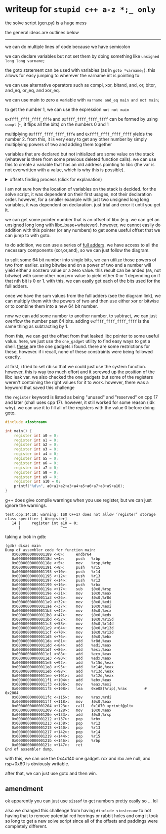# writeup for `stupid c++ a-z *;_ only`

the solve script (gen.py) is a huge mess

the general ideas are outlines below

---

we can do multiple lines of code because we have semicolon

we can declare variables but not set them by doing something like `unsigned long long varname;`

the goto statement can be used with variables (as in `goto *varname;`). this allows for easy jumping to wherever 
the varname int is pointing to

we can use alternative operators such as compl, xor, bitand, and, or, bitor, and_eq, or_eq, and xor_eq.

we can use main to zero a variable with `varname and_eq main and not main;`

to get the number 1, we can use the expression `not not main`

`0xffff_ffff_ffff_fffe` and `0xffff_ffff_ffff_ffff` can be formed by using `compl` (`~`, it flips all the bits) on 
the numbers 0 and 1

multiplying `0xffff_ffff_ffff_fffe` and `0xffff_ffff_ffff_ffff` yields the number 2. from this, it is very easy to 
get any other number by simply multiplying powers of two and adding them together

variables that are declared but not initialized are some value on the stack (whatever is there from some previous 
deleted function calls). we can use this to create a variable that has an old address pointing to libc 
(the var is not overwritten with a value, which is why this is possible).


<details>

<summary>offsets finding process (click for explanation)</summary>

we had `#include <iostream>` in the written cpp file contents in an old (first) version of the challenge
but we decided to remove that since it is a massive red herring and could lead to unintendeds as well

this ruined the solve script since all of the offsets were different

to find the actual spacing offsets (padding using `unsigned long long` variables), we used a debug dockerfile that would have
the same ld and libc shared object files so in theory everything is the same, except it wasnt and some of the values on the stack
that allowed us to get libc addresses were not at the same place. what did work was an offset of `rbp-0x270` since it was a 
pointer pointer pointer to the beginning bytes of libc (`'\x7fELF ... etc'`), and was probably left by the ld.so linker

we could dereference pointers using asterisk so we did something like

```
unsigned long long pad0;
unsigned long long pad1;
... more padding variables ...
unsigned long long pad69;
unsigned long long** libcaddrptr;  // useful value on the stack is here. we can deref it (twice since three times would just get the elf start bytes)
unsigned long long libcaddr;
... more stuff ...
libcaddr and_eq main and not main;  // zero the libcaddr
libcaddr or_eq **libcaddrptr;  // deref the libc addr pointer
... rest of exploit ...
```
</details>

i am not sure how the location of variables on the stack is decided. for the solve script, 
it was dependent on their first usages, not their declaration order. however, for a smaller example with just 
two unsigned long long variables, it was dependent on declaration. just trial and error it until you get it.

we can get some pointer number that is an offset of libc (e.g. we can get an unsigned long long with libc_base+whatever).
however, we cannot easily do addition with this pointer (or any numbers) to get some useful offset that we can jump to with goto.

to do addition, we can use a series of [full adders](https://media.geeksforgeeks.org/wp-content/uploads/3-57.png).
we have access to all the necessary components (xor,or,and), so we can just follow the diagram.

to split some 64 bit number into single bits, we can utilize those powers of two from earlier. using bitwise and on a power of two 
and a number will yield either a nonzero value or a zero value. this result can be anded (`&&`, not bitwise) 
with some other nonzero value to yield either 0 or 1 depending on if that nth bit is 0 or 1. with this, we can 
easily get each of the bits used for the full adders.

once we have the sum values from the full adders (see the diagram link), we can multiply them with the powers of two and 
then use either xor or bitwise or to combine them into a new 64 bit number.

now we can add some number to another number. to subtract, we can just overflow the number past 64 bits. 
adding `0xffff_ffff_ffff_ffff` is the same thing as subtracting by 1.

from this, we can get the offset from that leaked libc pointer to some useful value. here, we just use the `one_gadget` utility to 
find easy ways to get a shell. [these](https://i.ibb.co/R30vXPj/image.png) are the one gadgets i found. 
there are some restrictions for these, however. if i recall, none of these constraints were being followed exactly.

at first, i tried to set rdi so that we could just use the system function. however, this is way too much effort and it screwed 
up the position of the libc leak var. we also checked the one gadgets but some of the registers weren't containing the right values
for it to work. however, there was a keyword that saved this challenge

the `register` keyword is listed as being "unused" and "reserved" on cpp 17 and later (chall uses cpp 17). however, it still worked
for some reason (idk why). we can use it to fill all of the registers with the value 0 before doing goto.

```cpp
#include <iostream>

int main() {
    register int a0 = 0;
    register int a1 = 0;
    register int a2 = 0;
    register int a3 = 0;
    register int a4 = 0;
    register int a5 = 0;
    register int a6 = 0;
    register int a7 = 0;
    register int a8 = 0;
    register int a9 = 0;
    register int a10 = 0;
    printf("%d\n", a0+a1+a2+a3+a4+a5+a6+a7+a8+a9+a10);
}
```

g++ does give compile warnings when you use register, but we can just ignore the warnings.
```
test.cpp:14:18: warning: ISO C++17 does not allow ‘register’ storage class specifier [-Wregister]
   14 |     register int a10 = 0;
      |                  ^~~
```

taking a look in gdb:

```
(gdb) disas main
Dump of assembler code for function main:
   0x0000000000001189 <+0>:     endbr64
   0x000000000000118d <+4>:     push   %rbp
   0x000000000000118e <+5>:     mov    %rsp,%rbp
   0x0000000000001191 <+8>:     push   %r15
   0x0000000000001193 <+10>:    push   %r14
   0x0000000000001195 <+12>:    push   %r13
   0x0000000000001197 <+14>:    push   %r12
   0x0000000000001199 <+16>:    push   %rbx
   0x000000000000119a <+17>:    sub    $0x8,%rsp
   0x000000000000119e <+21>:    mov    $0x0,%eax
   0x00000000000011a3 <+26>:    mov    $0x0,%r8d
   0x00000000000011a9 <+32>:    mov    $0x0,%edi
   0x00000000000011ae <+37>:    mov    $0x0,%esi
   0x00000000000011b3 <+42>:    mov    $0x0,%ecx
   0x00000000000011b8 <+47>:    mov    $0x0,%edx
   0x00000000000011bd <+52>:    mov    $0x0,%r15d
   0x00000000000011c3 <+58>:    mov    $0x0,%r14d
   0x00000000000011c9 <+64>:    mov    $0x0,%r13d
   0x00000000000011cf <+70>:    mov    $0x0,%r12d
   0x00000000000011d5 <+76>:    mov    $0x0,%ebx
   0x00000000000011da <+81>:    add    %r8d,%eax
   0x00000000000011dd <+84>:    add    %edi,%eax
   0x00000000000011df <+86>:    add    %esi,%eax
   0x00000000000011e1 <+88>:    add    %ecx,%eax
   0x00000000000011e3 <+90>:    add    %edx,%eax
   0x00000000000011e5 <+92>:    add    %r15d,%eax
   0x00000000000011e8 <+95>:    add    %r14d,%eax
   0x00000000000011eb <+98>:    add    %r13d,%eax
   0x00000000000011ee <+101>:   add    %r12d,%eax
   0x00000000000011f1 <+104>:   add    %ebx,%eax
   0x00000000000011f3 <+106>:   mov    %eax,%esi
   0x00000000000011f5 <+108>:   lea    0xe08(%rip),%rax        # 0x2004
   0x00000000000011fc <+115>:   mov    %rax,%rdi
   0x00000000000011ff <+118>:   mov    $0x0,%eax
   0x0000000000001204 <+123>:   call   0x1070 <printf@plt>
   0x0000000000001209 <+128>:   mov    $0x0,%eax
   0x000000000000120e <+133>:   add    $0x8,%rsp
   0x0000000000001212 <+137>:   pop    %rbx
   0x0000000000001213 <+138>:   pop    %r12
   0x0000000000001215 <+140>:   pop    %r13
   0x0000000000001217 <+142>:   pop    %r14
   0x0000000000001219 <+144>:   pop    %r15
   0x000000000000121b <+146>:   pop    %rbp
   0x000000000000121c <+147>:   ret
End of assembler dump.
```

with this, we can use the 0x4c140 one gadget. rcx and rbx are null, and rsp+0x60 is obviously writable.

after that, we can just use goto and then win.

## amendment

ok apparently you can just use `sizeof` to get numbers pretty easily so ... lol

also we changed this challenge from having `#include <iostream>` to not having that to remove potential red herrings or rabbit holes and omg
it took so long to get a new solve script since all of the offsets and paddings were completely different.

